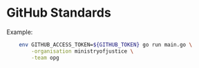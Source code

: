 # GitHub Standards

Example:

```bash
	env GITHUB_ACCESS_TOKEN=${GITHUB_TOKEN} go run main.go \
		-organisation ministryofjustice \
		-team opg
```
